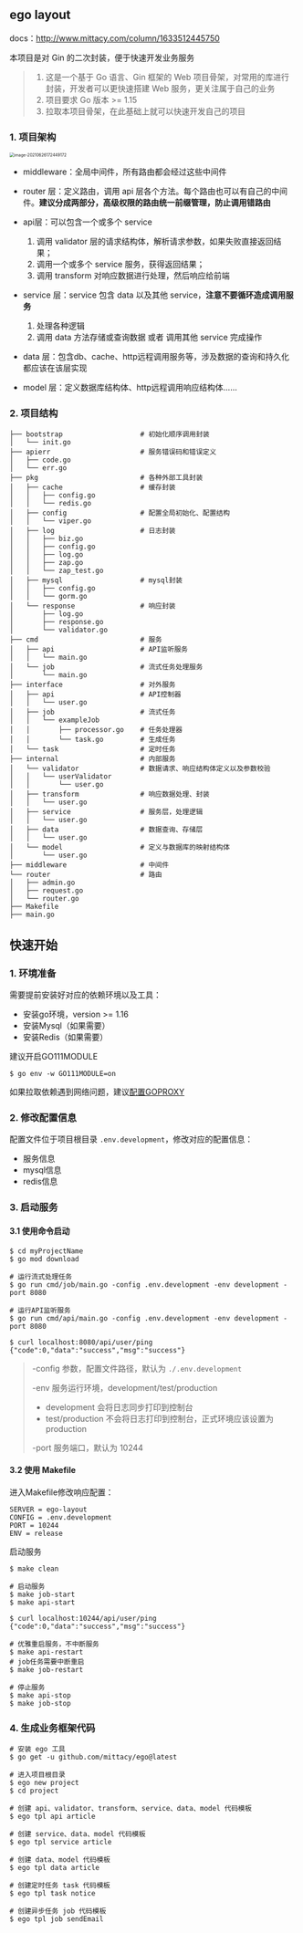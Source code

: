 ## ego layout

docs：http://www.mittacy.com/column/1633512445750

本项目是对 Gin 的二次封装，便于快速开发业务服务

> 1. 这是一个基于 Go 语言、Gin 框架的 Web 项目骨架，对常用的库进行封装，开发者可以更快速搭建 Web 服务，更关注属于自己的业务
> 2. 项目要求 Go 版本 >= 1.15
> 3. 拉取本项目骨架，在此基础上就可以快速开发自己的项目

### 1. 项目架构

<img src="README.assets/framework.png" alt="image-20210626172449172" style="zoom:50%;margin:0" />

- middleware：全局中间件，所有路由都会经过这些中间件
- router 层：定义路由，调用 api 层各个方法。每个路由也可以有自己的中间件。**建议分成两部分，高级权限的路由统一前缀管理，防止调用错路由**
- api层：可以包含一个或多个 service

    1. 调用 validator 层的请求结构体，解析请求参数，如果失败直接返回结果；
    2. 调用一个或多个 service 服务，获得返回结果；
    3. 调用 transform 对响应数据进行处理，然后响应给前端
- service 层：service 包含 data 以及其他 service，**注意不要循环造成调用服务**
    1. 处理各种逻辑
    2. 调用 data 方法存储或查询数据 或者 调用其他 service 完成操作
- data 层：包含db、cache、http远程调用服务等，涉及数据的查询和持久化都应该在该层实现
- model 层：定义数据库结构体、http远程调用响应结构体……


### 2. 项目结构

```shell
├── bootstrap					# 初始化顺序调用封装
│   └── init.go
├── apierr						# 服务错误码和错误定义
│   ├── code.go
│   └── err.go
├── pkg							# 各种外部工具封装
│   ├── cache					# 缓存封装
│   │   ├── config.go
│   │   └── redis.go
│   ├── config					# 配置全局初始化、配置结构
│   │   └── viper.go
│   ├── log						# 日志封装
│   │   ├── biz.go
│   │   ├── config.go
│   │   ├── log.go
│   │   ├── zap.go
│   │   └── zap_test.go
│   ├── mysql					# mysql封装
│   │   ├── config.go
│   │   └── gorm.go
│   └── response				# 响应封装
│       ├── log.go
│       ├── response.go
│       └── validator.go
├── cmd							# 服务
│   ├── api						# API监听服务
│   │   └── main.go
│   └── job						# 流式任务处理服务
│       └── main.go
├── interface				    # 对外服务
│   ├── api						# API控制器
│   │   └── user.go
│   ├── job						# 流式任务
│   │   └── exampleJob
│   │       ├── processor.go	# 任务处理器
│   │       └── task.go			# 生成任务
│   └── task					# 定时任务
├── internal					# 内部服务
│   └── validator				# 数据请求、响应结构体定义以及参数校验
│   │   └── userValidator
│   │       └── user.go
│   ├── transform				# 响应数据处理、封装
│   │   └── user.go
│   ├── service					# 服务层，处理逻辑
│   │   └── user.go
│   ├── data					# 数据查询、存储层
│   │   └── user.go
│   └── model					# 定义与数据库的映射结构体
│       └── user.go
├── middleware              	# 中间件
└── router						# 路由
│   ├── admin.go
│   ├── request.go
│   └── router.go
├── Makefile
├── main.go
```

## 快速开始

### 1. 环境准备

需要提前安装好对应的依赖环境以及工具：‌

- 安装go环境，version >= 1.16
- 安装Mysql（如果需要）
- 安装Redis（如果需要）

建议开启GO111MODULE

```shell
$ go env -w GO111MODULE=on
```

如果拉取依赖遇到网络问题，建议[配置GOPROXY](https://goproxy.cn/)‌

### 2. 修改配置信息

配置文件位于项目根目录 `.env.development`，修改对应的配置信息：

+ 服务信息
+ mysql信息
+ redis信息

### 3. 启动服务

#### 3.1 使用命令启动

```shell
$ cd myProjectName
$ go mod download

# 运行流式处理任务
$ go run cmd/job/main.go -config .env.development -env development -port 8080

# 运行API监听服务
$ go run cmd/api/main.go -config .env.development -env development -port 8080

$ curl localhost:8080/api/user/ping
{"code":0,"data":"success","msg":"success"}
```

> -config 参数，配置文件路径，默认为 `./.env.development`
>
> -env 服务运行环境，development/test/production
>
> + development 会将日志同步打印到控制台
> + test/production 不会将日志打印到控制台，正式环境应该设置为 production
>
> -port 服务端口，默认为 10244

#### 3.2 使用 Makefile

进入Makefile修改响应配置：

```shell
SERVER = ego-layout
CONFIG = .env.development
PORT = 10244
ENV = release
```

启动服务

```shell
$ make clean

# 启动服务
$ make job-start
$ make api-start

$ curl localhost:10244/api/user/ping
{"code":0,"data":"success","msg":"success"}

# 优雅重启服务，不中断服务
$ make api-restart
# job任务需要中断重启
$ make job-restart

# 停止服务
$ make api-stop
$ make job-stop
```

### 4. 生成业务框架代码

```shell
# 安装 ego 工具
$ go get -u github.com/mittacy/ego@latest

# 进入项目根目录
$ ego new project
$ cd project

# 创建 api、validator、transform、service、data、model 代码模板
$ ego tpl api article

# 创建 service、data、model 代码模板
$ ego tpl service article

# 创建 data、model 代码模板
$ ego tpl data article

# 创建定时任务 task 代码模板
$ ego tpl task notice

# 创建异步任务 job 代码模板
$ ego tpl job sendEmail
```

